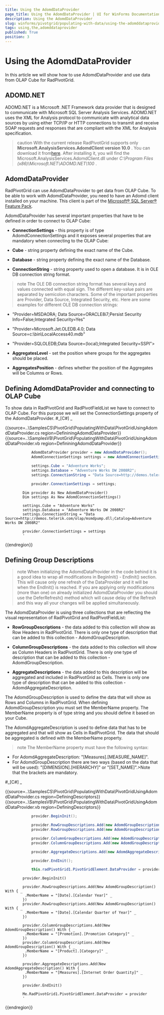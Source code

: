 ```yaml
---
title: Using the AdomdDataProvider
page_title: Using the AdomdDataProvider | UI for WinForms Documentation
description: Using the AdomdDataProvider
slug: winforms/pivotgrid/populating-with-data/using-the-adomddataprovider
tags: using,the,adomddataprovider
published: True
position: 3
---
```


# Using the AdomdDataProvider



In this article we will show how to use AdomdDataProvider and use data from OLAP Cube for RadPivotGrid.

## ADOMD.NET

ADOMD.NET is a Microsoft .NET Framework data provider that is designed to communicate with Microsoft SQL Server Analysis Services. ADOMD.NET uses the XML for Analysis protocol to communicate with analytical data sources by using either TCP/IP or HTTP connections to transmit and receive SOAP requests and responses that are compliant with the XML for Analysis specification.
        

>caution With the current release RadPivotGrid supports only __Microsoft.AnalysisServices.AdomdClient version 10.0__ . You can download it from[here](http://www.microsoft.com/en-us/download/details.aspx?id=30440). After installing it, you will find the Microsoft.AnalysisServices.AdomdClient.dll under *C:\Program Files (x86)\Microsoft.NET\ADOMD.NET\100* .
>


## AdomdDataProvider

RadPivotGrid can use AdomdDataProvider to get data from OLAP Cube.  To be able to work with AdomdDataProvider, you need to have an
          Adomd client installed on your machine. This client is part of the
          [Microsoft® SQL Server® Feature Pack](http://www.microsoft.com/en-us/download/details.aspx?id=30440).
        

AdomdDataProvider has several important properties that have to be defined in order to connect to OLAP Cube: 

* __ConnectionSettings__ - this property is of type AdomdConnectionSettings and it exposes several properties that are mandatory when connecting to the OLAP Cube:
            

* __Cube__ - string property defining the exact name of the Cube.
                

* __Database__ - string property defining the exact name of the Database.
                

* __ConnectionString__ - string property used to open a database. It is in OLE DB connection string format.
                

>note The OLE DB connection string format has several keys and values connected with equal sign. The different key-value pairs are separated by semicolon characters. Some of the important properties are Provider, Data Source, Integrated Security, etc. Here are some examples for different OLE DB connection strings:
>
* "Provider=MSDAORA; Data Source=ORACLE8i7;Persist Security Info=False;Integrated Security=Yes"
* "Provider=Microsoft.Jet.OLEDB.4.0; Data Source=c:\bin\LocalAccess40.mdb"
* "Provider=SQLOLEDB;Data Source=(local);Integrated Security=SSPI">


* __AggregatesLevel__ - set the position where groups for the aggregates should be placed.
            

* __AggregatesPosition__ - defines whether the position of the Aggregates will be Columns or Rows.
            

## Defining AdomdDataProvider and connecting to OLAP Cube

To show data in RadPivotGrid and RadPivotFieldList we have to connect to OLAP Cube. For this purpose we will set the ConnectionSettings property of the AdomdDataProvider.
        #_[C#] _

	



{{source=..\SamplesCS\PivotGrid\PopulatingWithData\PivotGridUsingAdomdDataProvider.cs region=DefininingAdomdDataProvider}} 
{{source=..\SamplesVB\PivotGrid\PopulatingWithData\PivotGridUsingAdomdDataProvider.vb region=DefininingAdomdDataProvider}} 

````C#
            AdomdDataProvider provider = new AdomdDataProvider();
            AdomdConnectionSettings settings = new AdomdConnectionSettings();

            settings.Cube = "Adventure Works";
            settings.Database = "Adventure Works DW 2008R2";
            settings.ConnectionString = "Data Source=http://demos.telerik.com/olap/msmdpump.dll;Catalog=Adventure Works DW 2008R2";

            provider.ConnectionSettings = settings;
````
````VB.NET
        Dim provider As New AdomdDataProvider()
        Dim settings As New AdomdConnectionSettings()

        settings.Cube = "Adventure Works"
        settings.Database = "Adventure Works DW 2008R2"
        settings.ConnectionString = "Data Source=http://demos.telerik.com/olap/msmdpump.dll;Catalog=Adventure Works DW 2008R2"

        provider.ConnectionSettings = settings
        '
````

{{endregion}} 




## Defining Group Descriptions

>note When initializing the AdomdDataProvider in the code behind it is a good idea to wrap all modifications in BeginInit() - EndInit() section. This will cause only one refresh of the DataProvider and it will be when the EndInit() is reached. If you are applying only modifications (more than one) on already initialized AdomdDataProvider you should use the DeferRefresh() method which will cause delay of the Refresh and this way all your changes will be applied simultaneously.
>


The AdomdDataProvider is using three collections that are reflecting the visual representation of RadPivotGrid and RadPivotFieldList:
        

* __RowGroupDescriptions__ - the data added to this collection will show as Row Headers in RadPivotGrid. There is only one type of description that can be added to this collection - AdomdGroupDescription.
            

* __ColumnGroupDescriptions__ - the data added to this collection will show as Column Headers in RadPivotGrid. There is only one type of description that can be added to this collection - AdomdGroupDescription.
            

* __AggregateDescriptions__ - the data added to this description will be aggregated and included in RadPivotGrid as Cells. There is only one type of description that can be added to this collection - AdomdAggregateDescription.
            

The AdomdGroupDescription is used to define the data that will show as Rows and Columns in RadPivotGrid. When defining AdomdGroupDescription you must set the MemberName property. The MemberName property is of type string and you should define it based on your Cube.
        

The AdomdAggregateDescription is used to define data that has to be aggregated and that will show as Cells in RadPivotGrid. The data that should be aggregated is defined with the MemberName property.
        

>note The MemberName property must have the following syntax:
>
* For AdomdAggregateDescription: "[Measures].[MEASURE_NAME]".
* For AdomdGroupDescription there are two ways (based on the data that will be used): "[DIMENSION].[HIERARCHY]" or "[SET_NAME]".>Note that the brackets are mandatory.
>
#_[C#] _

	



{{source=..\SamplesCS\PivotGrid\PopulatingWithData\PivotGridUsingAdomdDataProvider.cs region=DefiningDescriptors}} 
{{source=..\SamplesVB\PivotGrid\PopulatingWithData\PivotGridUsingAdomdDataProvider.vb region=DefiningDescriptors}} 

````C#
            provider.BeginInit();

            provider.RowGroupDescriptions.Add(new AdomdGroupDescription() { MemberName = "[Date].[Calendar Year]" });
            provider.RowGroupDescriptions.Add(new AdomdGroupDescription() { MemberName = "[Date].[Calendar Quarter of Year]" });

            provider.ColumnGroupDescriptions.Add(new AdomdGroupDescription() { MemberName = "[Promotion].[Promotion Category]" });
            provider.ColumnGroupDescriptions.Add(new AdomdGroupDescription() { MemberName = "[Product].[Category]" });

            provider.AggregateDescriptions.Add(new AdomdAggregateDescription() { MemberName = "[Measures].[Internet Order Quantity]" });

            provider.EndInit();

            this.radPivotGrid1.PivotGridElement.DataProvider = provider;
````
````VB.NET
        provider.BeginInit()

        provider.RowGroupDescriptions.Add(New AdomdGroupDescription() With { _
         .MemberName = "[Date].[Calendar Year]" _
        })
        provider.RowGroupDescriptions.Add(New AdomdGroupDescription() With { _
         .MemberName = "[Date].[Calendar Quarter of Year]" _
        })

        provider.ColumnGroupDescriptions.Add(New AdomdGroupDescription() With { _
         .MemberName = "[Promotion].[Promotion Category]" _
        })
        provider.ColumnGroupDescriptions.Add(New AdomdGroupDescription() With { _
         .MemberName = "[Product].[Category]" _
        })

        provider.AggregateDescriptions.Add(New AdomdAggregateDescription() With { _
         .MemberName = "[Measures].[Internet Order Quantity]" _
        })

        provider.EndInit()

        Me.RadPivotGrid1.PivotGridElement.DataProvider = provider
        '
````

{{endregion}} 



